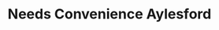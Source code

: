 ---
title: "Needs Convenience Aylesford"
url: /aylesford/needs-convenience-aylesford/
shop: convenience
---
